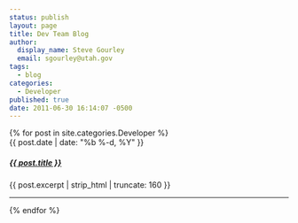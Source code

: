 ```yaml
---
status: publish
layout: page
title: Dev Team Blog
author:
  display_name: Steve Gourley
  email: sgourley@utah.gov
tags:
  - blog
categories:
  - Developer
published: true
date: 2011-06-30 16:14:07 -0500
---
```

<div class="grid">
{% for post in site.categories.Developer %}
  <div class="grid__col grid__col--1-of-3 grid__col--m-1-of-2">
    <span class="post-meta">{{ post.date | date: "%b %-d, %Y" }}</span>
    <h5 class="blog-list">
        <a class="post-link" href="{{ post.url | prepend: site.baseurl }}">{{ post.title }}</a>
    </h5>
    <p>{{ post.excerpt | strip_html | truncate: 160 }}</p>
    <hr class="hr-separate"/>
  </div>
 {% endfor %}
</div>
